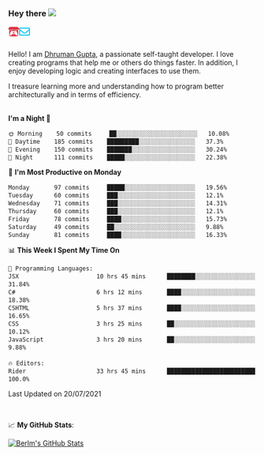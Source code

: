 ### Hey there <img src="https://media.giphy.com/media/hvRJCLFzcasrR4ia7z/giphy.gif" width="25px">

<a href="https://itch.io/profile/berlm">
  <img align="left" alt="Berlm's Itch" width="22px" src="/assets/itch-io.svg" />
</a>
<a href="mailto:ceo@berlm.me">
  <img align="left" alt="Email Berlm" width="22px" src="/assets/envelope.svg" />
</a>

<br />  
<br />  
  
Hello! I am [Dhruman Gupta](https://berlm.me/), a passionate self-taught developer. I love creating programs that help me or others do things faster. In addition, I enjoy developing logic and creating interfaces to use them.  

I treasure learning more and understanding how to program better architecturally and in terms of efficiency.  
<br />

<!--START_SECTION:waka-->
**I'm a Night 🦉** 

```text
🌞 Morning    50 commits     ██░░░░░░░░░░░░░░░░░░░░░░░   10.08% 
🌆 Daytime    185 commits    █████████░░░░░░░░░░░░░░░░   37.3% 
🌃 Evening    150 commits    ███████░░░░░░░░░░░░░░░░░░   30.24% 
🌙 Night      111 commits    █████░░░░░░░░░░░░░░░░░░░░   22.38%

```
📅 **I'm Most Productive on Monday** 

```text
Monday       97 commits     █████░░░░░░░░░░░░░░░░░░░░   19.56% 
Tuesday      60 commits     ███░░░░░░░░░░░░░░░░░░░░░░   12.1% 
Wednesday    71 commits     ███░░░░░░░░░░░░░░░░░░░░░░   14.31% 
Thursday     60 commits     ███░░░░░░░░░░░░░░░░░░░░░░   12.1% 
Friday       78 commits     ████░░░░░░░░░░░░░░░░░░░░░   15.73% 
Saturday     49 commits     ██░░░░░░░░░░░░░░░░░░░░░░░   9.88% 
Sunday       81 commits     ████░░░░░░░░░░░░░░░░░░░░░   16.33%

```


📊 **This Week I Spent My Time On** 

```text
💬 Programming Languages: 
JSX                      10 hrs 45 mins      ████████░░░░░░░░░░░░░░░░░   31.84% 
C#                       6 hrs 12 mins       ████░░░░░░░░░░░░░░░░░░░░░   18.38% 
CSHTML                   5 hrs 37 mins       ████░░░░░░░░░░░░░░░░░░░░░   16.65% 
CSS                      3 hrs 25 mins       ██░░░░░░░░░░░░░░░░░░░░░░░   10.12% 
JavaScript               3 hrs 20 mins       ██░░░░░░░░░░░░░░░░░░░░░░░   9.88%

🔥 Editors: 
Rider                    33 hrs 45 mins      █████████████████████████   100.0%

```


 Last Updated on 20/07/2021
<!--END_SECTION:waka-->
<br />  

📈 **My GitHub Stats**:  

[![Berlm's GitHub Stats](https://github-readme-stats.vercel.app/api?username=dhrumangupta&theme=gotham&show_icons=true&count_private=true)](https://berlm.me)
